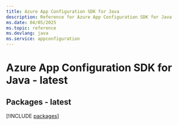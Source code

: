 ```yaml
---
title: Azure App Configuration SDK for Java
description: Reference for Azure App Configuration SDK for Java
ms.date: 04/05/2025
ms.topic: reference
ms.devlang: java
ms.service: appconfiguration
---
```

# Azure App Configuration SDK for Java - latest
## Packages - latest
[!INCLUDE [packages](app-configuration-index.md)]
